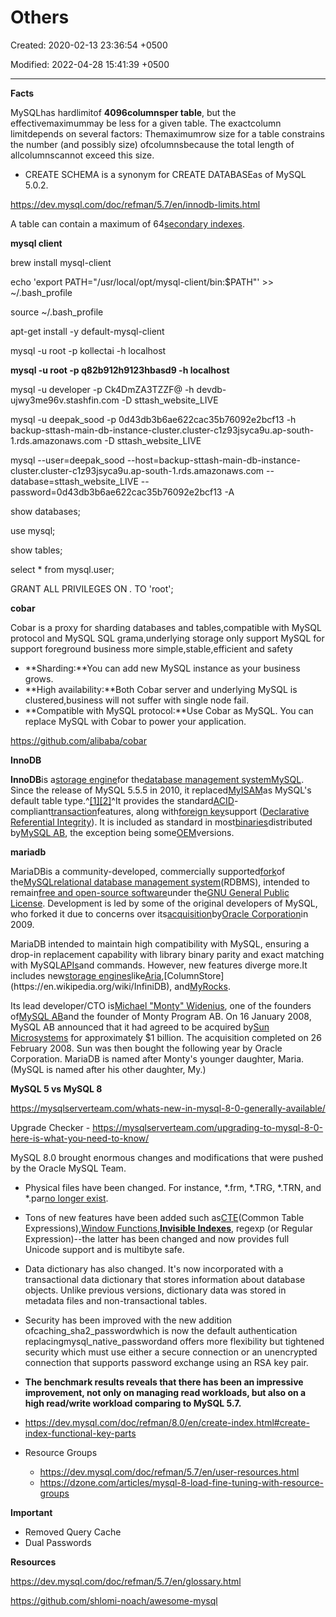 # Others

Created: 2020-02-13 23:36:54 +0500

Modified: 2022-04-28 15:41:39 +0500

---

**Facts**

MySQLhas hardlimitof **4096columnsper table**, but the effectivemaximummay be less for a given table. The exactcolumn limitdepends on several factors: Themaximumrow size for a table constrains the number (and possibly size) ofcolumnsbecause the total length of allcolumnscannot exceed this size.


-   CREATE SCHEMA is a synonym for CREATE DATABASEas of MySQL 5.0.2.



<https://dev.mysql.com/doc/refman/5.7/en/innodb-limits.html>

A table can contain a maximum of 64[secondary indexes](https://dev.mysql.com/doc/refman/5.7/en/glossary.html#glos_secondary_index).



**mysql client**

brew install mysql-client

echo 'export PATH="/usr/local/opt/mysql-client/bin:$PATH"' >> ~/.bash_profile

source ~/.bash_profile



apt-get install -y default-mysql-client



mysql -u root -p kollectai -h localhost



**mysql -u root -p q82b912h9123hbasd9 -h localhost**

mysql -u developer -p Ck4DmZA3TZZF@ -h devdb-ujwy3me96v.stashfin.com -D sttash_website_LIVE

mysql -u deepak_sood -p 0d43db3b6ae622cac35b76092e2bcf13 -h backup-sttash-main-db-instance-cluster.cluster-c1z93jsyca9u.ap-south-1.rds.amazonaws.com -D sttash_website_LIVE



mysql --user=deepak_sood --host=backup-sttash-main-db-instance-cluster.cluster-c1z93jsyca9u.ap-south-1.rds.amazonaws.com --database=sttash_website_LIVE --password=0d43db3b6ae622cac35b76092e2bcf13 -A



show databases;

use mysql;

show tables;

select * from mysql.user;

GRANT ALL PRIVILEGES ON *.* TO 'root';



**cobar**

Cobar is a proxy for sharding databases and tables,compatible with MySQL protocol and MySQL SQL grama,underlying storage only support MySQL for support foreground business more simple,stable,efficient and safety
-   **Sharding:**You can add new MySQL instance as your business grows.
-   **High availability:**Both Cobar server and underlying MySQL is clustered,business will not suffer with single node fail.
-   **Compatible with MySQL protocol:**Use Cobar as MySQL. You can replace MySQL with Cobar to power your application.

<https://github.com/alibaba/cobar>



**InnoDB**

**InnoDB**is a[storage engine](https://en.wikipedia.org/wiki/Database_engine)for the[database management system](https://en.wikipedia.org/wiki/Database_management_system)[MySQL](https://en.wikipedia.org/wiki/MySQL). Since the release of MySQL 5.5.5 in 2010, it replaced[MyISAM](https://en.wikipedia.org/wiki/MyISAM)as MySQL's default table type.^[[1]](https://en.wikipedia.org/wiki/InnoDB#cite_note-1)[[2]](https://en.wikipedia.org/wiki/InnoDB#cite_note-2)^It provides the standard[ACID](https://en.wikipedia.org/wiki/ACID)-compliant[transaction](https://en.wikipedia.org/wiki/Database_transaction)features, along with[foreign key](https://en.wikipedia.org/wiki/Foreign_key)support ([Declarative Referential Integrity](https://en.wikipedia.org/wiki/Declarative_Referential_Integrity)). It is included as standard in most[binaries](https://en.wikipedia.org/wiki/Binaries)distributed by[MySQL AB](https://en.wikipedia.org/wiki/MySQL_AB), the exception being some[OEM](https://en.wikipedia.org/wiki/Original_equipment_manufacturer)versions.



**mariadb**

MariaDBis a community-developed, commercially supported[fork](https://en.wikipedia.org/wiki/Fork_(software_development))of the[MySQL](https://en.wikipedia.org/wiki/MySQL)[relational database management system](https://en.wikipedia.org/wiki/Relational_database_management_system)(RDBMS), intended to remain[free and open-source software](https://en.wikipedia.org/wiki/Free_and_open-source_software)under the[GNU General Public License](https://en.wikipedia.org/wiki/GNU_General_Public_License). Development is led by some of the original developers of MySQL, who forked it due to concerns over its[acquisition](https://en.wikipedia.org/wiki/Takeover)by[Oracle Corporation](https://en.wikipedia.org/wiki/Oracle_Corporation)in 2009.



MariaDB intended to maintain high compatibility with MySQL, ensuring a drop-in replacement capability with library binary parity and exact matching with MySQL[APIs](https://en.wikipedia.org/wiki/Application_programming_interface)and commands. However, new features diverge more.It includes new[storage engines](https://en.wikipedia.org/wiki/Storage_engine)like[Aria](https://en.wikipedia.org/wiki/Aria_(storage_engine)),[ColumnStore](https://en.wikipedia.org/wiki/InfiniDB), and[MyRocks](https://en.wikipedia.org/wiki/MyRocks).



Its lead developer/CTO is[Michael "Monty" Widenius](https://en.wikipedia.org/wiki/Michael_Widenius), one of the founders of[MySQL AB](https://en.wikipedia.org/wiki/MySQL_AB)and the founder of Monty Program AB. On 16 January 2008, MySQL AB announced that it had agreed to be acquired by[Sun Microsystems](https://en.wikipedia.org/wiki/Sun_Microsystems) for approximately $1 billion. The acquisition completed on 26 February 2008. Sun was then bought the following year by Oracle Corporation. MariaDB is named after Monty's younger daughter, Maria. (MySQL is named after his other daughter, My.)



**MySQL 5 vs MySQL 8**

<https://mysqlserverteam.com/whats-new-in-mysql-8-0-generally-available/>

Upgrade Checker - <https://mysqlserverteam.com/upgrading-to-mysql-8-0-here-is-what-you-need-to-know/>



MySQL 8.0 brought enormous changes and modifications that were pushed by the Oracle MySQL Team.
-   Physical files have been changed. For instance, *.frm, *.TRG, *.TRN, and *.par[no longer exist](https://dev.mysql.com/worklog/task/?id=8216).
-   Tons of new features have been added such as[CTE](https://dev.mysql.com/doc/refman/8.0/en/with.html)(Common Table Expressions),[Window Functions](https://dev.mysql.com/doc/refman/8.0/en/window-functions.html),[**Invisible Indexes**](https://dev.mysql.com/doc/refman/8.0/en/invisible-indexes.html), regexp (or Regular Expression)--the latter has been changed and now provides full Unicode support and is multibyte safe.
-   Data dictionary has also changed. It's now incorporated with a transactional data dictionary that stores information about database objects. Unlike previous versions, dictionary data was stored in metadata files and non-transactional tables.
-   Security has been improved with the new addition ofcaching_sha2_passwordwhich is now the default authentication replacingmysql_native_passwordand offers more flexibility but tightened security which must use either a secure connection or an unencrypted connection that supports password exchange using an RSA key pair.


-   **The benchmark results reveals that there has been an impressive improvement, not only on managing read workloads, but also on a high read/write workload comparing to MySQL 5.7.**
-   <https://dev.mysql.com/doc/refman/8.0/en/create-index.html#create-index-functional-key-parts>
-   Resource Groups
    -   <https://dev.mysql.com/doc/refman/5.7/en/user-resources.html>
    -   <https://dzone.com/articles/mysql-8-load-fine-tuning-with-resource-groups>



**Important**
-   Removed Query Cache
-   Dual Passwords



**Resources**

<https://dev.mysql.com/doc/refman/5.7/en/glossary.html>

<https://github.com/shlomi-noach/awesome-mysql>
